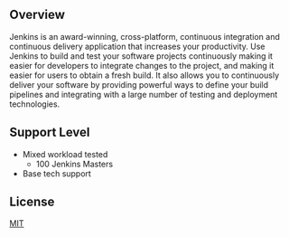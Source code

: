 ## Overview
Jenkins is an award-winning, cross-platform, continuous integration and continuous delivery application that increases your productivity.
Use Jenkins to build and test your software projects continuously making it easier for developers to integrate changes to the project,
and making it easier for users to obtain a fresh build. It also allows you to continuously deliver your software by providing powerful
ways to define your build pipelines and integrating with a large number of testing and deployment technologies.

## Support Level
- Mixed workload tested
  - 100 Jenkins Masters
- Base tech support

## License
[MIT](https://github.com/jenkinsci/jenkins/blob/master/LICENSE.txt)
